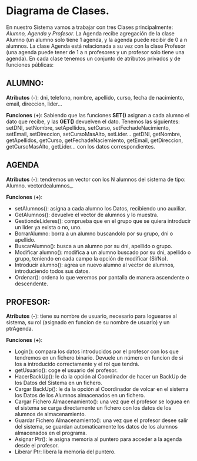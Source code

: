 # Diagrama de Clases.

En nuestro Sistema vamos a trabajar con tres Clases principalmente: *Alumno, Agenda y Profesor.*
La Agenda recibe agregación de la clase Alumno (un alumno solo tiene 1 agenda, y la agenda puede recibir de 0 a n alumnos. La clase Agenda está relacionada a su vez con la clase Profesor (una agenda puede tener de 1 a n profesores y un profesor solo tiene una agenda). En cada clase tenemos un conjunto de atributos privados y de funciones públicas:

 ## ALUMNO: 

  **Atributos** (**-**): dni, telefono, nombre, apellido, curso, fecha de nacimiento, email, direccion, lider...

  **Funciones** (**+**): Sabiendo que las funciones **SET()** asignan a cada alumno el dato que recibe, y las **GET()** devuelven el dato. Tenemos las siguientes: setDNI, setNombre, setApellidos, setCurso, setFechadeNacimiento, setEmail, setDireccion, setCursoMasAlto, setLider... getDNI, getNombre, getApellidos, getCurso, getFechadeNaciemiento, getEmail, getDireccion, getCursoMasAlto, getLider... con los datos correspondientes.

 ## AGENDA 

 **Atributos** (**-**): tendremos un vector con los N alumnos del sistema de tipo: Alumno. vectordealumnos_.

  **Funciones** (**+**): 
- setAlumnos(): asigna a cada alumno los Datos, recibiendo uno auxiliar. 
- GetAlumnos(): devuelve el vector de alumnos y lo muestra. 
- GestiondeLideres(): comprueba que en el grupo que se quiera introducir un lider ya exista o no, uno.
- BorrarAlumno: borra a un alumno buscandolo por su grupo, dni o apellido. 
- BuscarAlumno(): busca a un alumno por su dni, apellido o grupo. 
- Modificar alumno(): modifica a un alumno buscado por su dni, apellido o grupo, teniendo en cada campo la opción de modificar (Si/No). 
- Introducir alumno(): agrea un nuevo alumno al vector de alumnos, introduciendo todos sus datos.
- Ordenar(): ordena lo que veremos por pantalla de manera ascendente o descendente.

 ## PROFESOR:

 **Atributos** (**-**): tiene su nombre de usuario, necesario para loguearse al sistema, su rol (asignado en funcion de su nombre de usuario) y un ptrAgenda.

  **Funciones** (**+**): 
- Login(): compara los datos introducidos por el profesor con los que tendremos en un fichero binario. Devuele un número en funcion de si los a introducido correctamente y el rol que tendrá.
- getUsuario(): coge el usuario del profesor.
- HacerBackUp(): le da la opción al Coordinador de hacer un BackUp de los Datos del Sistema en un fichero.
- Cargar BackUp(): le da la opción al Coordinador de volcar en el sistema los Datos de los Alumnos almacenados en un fichero.
- Cargar Fichero Almacenamiento(): una vez que el profesor se loguea en el sistema se carga directamente un fichero con los datos de los alumnos de almacenamiento.
- Guardar Fichero Almacenamiento(): una vez que el profesor desee salir del sistema, se guardan automaticamente los datos de los alumnos almacenados en el programa.
- Asignar Ptr(): le asigna memoria al puntero para acceder a la agenda desde el profesor.
- Liberar Ptr: libera la memoria del puntero.
